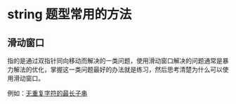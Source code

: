 # string 题型常用的方法

## 滑动窗口

指的是通过双指针同向移动而解决的一类问题，使用滑动窗口解决的问题通常是暴力解法的优化，掌握这一类问题最好的办法就是练习，然后思考清楚为什么可以使用滑动窗口。

例如：[无重复字符的最长子串](./无重复字符的最长子串.md)
